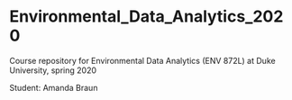 # Environmental_Data_Analytics_2020
Course repository for Environmental Data Analytics (ENV 872L) at Duke University, spring 2020

Student: Amanda Braun 
